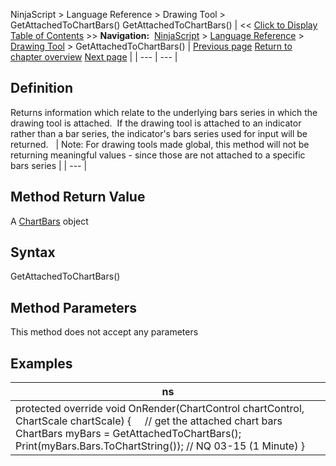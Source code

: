 ﻿
NinjaScript \> Language Reference \> Drawing Tool \> GetAttachedToChartBars()
GetAttachedToChartBars()
| \<\< [Click to Display Table of Contents](getattachedtochartbars.md) \>\> **Navigation:**     [NinjaScript](ninjascript-1.md) \> [Language Reference](language_reference_wip-1.md) \> [Drawing Tool](drawing_tools-1.md) \> GetAttachedToChartBars() | [Previous page](drawnby-1.md) [Return to chapter overview](drawing_tools-1.md) [Next page](getclosestanchor-1.md) |
| --- | --- |
## Definition
Returns information which relate to the underlying bars series in which the drawing tool is attached.  If the drawing tool is attached to an indicator rather than a bar series, the indicator's bars series used for input will be returned.
 
| Note: For drawing tools made global, this method will not be returning meaningful values \- since those are not attached to a specific bars series |
| --- |
## 
## Method Return Value
A [ChartBars](chartbars-1.md) object
## 
## Syntax
GetAttachedToChartBars()
## 
## Method Parameters
This method does not accept any parameters
## 
## Examples
| ns |
| --- |
| protected override void OnRender(ChartControl chartControl, ChartScale chartScale) {       // get the attached chart bars    ChartBars myBars \= GetAttachedToChartBars();        Print(myBars.Bars.ToChartString()); // NQ 03\-15 (1 Minute) } |

